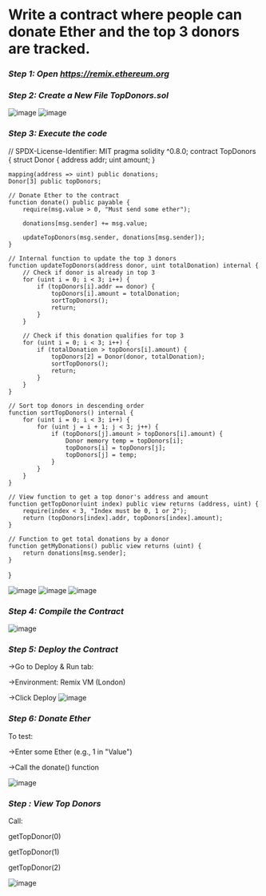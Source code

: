 # Write a contract where people can donate Ether and the top 3 donors are tracked.

 ### *Step 1: Open https://remix.ethereum.org*

 ### *Step 2: Create a New File TopDonors.sol*
 
 ![image](https://github.com/user-attachments/assets/d17b38ec-2e80-4201-8451-f280addbfa51)
 ![image](https://github.com/user-attachments/assets/5affe17e-44a3-4373-b4c4-bc23c671563b)

 ### *Step 3: Execute the code*

// SPDX-License-Identifier: MIT
pragma solidity ^0.8.0;
contract TopDonors {
    struct Donor {
        address addr;
        uint amount;
    }

    mapping(address => uint) public donations;
    Donor[3] public topDonors;

    // Donate Ether to the contract
    function donate() public payable {
        require(msg.value > 0, "Must send some ether");

        donations[msg.sender] += msg.value;

        updateTopDonors(msg.sender, donations[msg.sender]);
    }

    // Internal function to update the top 3 donors
    function updateTopDonors(address donor, uint totalDonation) internal {
        // Check if donor is already in top 3
        for (uint i = 0; i < 3; i++) {
            if (topDonors[i].addr == donor) {
                topDonors[i].amount = totalDonation;
                sortTopDonors();
                return;
            }
        }

        // Check if this donation qualifies for top 3
        for (uint i = 0; i < 3; i++) {
            if (totalDonation > topDonors[i].amount) {
                topDonors[2] = Donor(donor, totalDonation);
                sortTopDonors();
                return;
            }
        }
    }

    // Sort top donors in descending order
    function sortTopDonors() internal {
        for (uint i = 0; i < 3; i++) {
            for (uint j = i + 1; j < 3; j++) {
                if (topDonors[j].amount > topDonors[i].amount) {
                    Donor memory temp = topDonors[i];
                    topDonors[i] = topDonors[j];
                    topDonors[j] = temp;
                }
            }
        }
    }

    // View function to get a top donor's address and amount
    function getTopDonor(uint index) public view returns (address, uint) {
        require(index < 3, "Index must be 0, 1 or 2");
        return (topDonors[index].addr, topDonors[index].amount);
    }

    // Function to get total donations by a donor
    function getMyDonations() public view returns (uint) {
        return donations[msg.sender];
    }
}

![image](https://github.com/user-attachments/assets/9c4509ca-69c5-41a6-abfc-cb4d26a2cc2b)
![image](https://github.com/user-attachments/assets/b35676d0-b49e-4dec-bf42-8781a97c0dd5)
![image](https://github.com/user-attachments/assets/7e4c15b8-9250-4b32-9ef7-68da5406382f)

### *Step 4: Compile the Contract*

![image](https://github.com/user-attachments/assets/327fdc22-af59-43b2-9132-b651e4623ad0)


### *Step 5: Deploy the Contract*

->Go to Deploy & Run tab:

->Environment: Remix VM (London)

->Click Deploy
![image](https://github.com/user-attachments/assets/11cd8b9e-920b-48ef-a178-ae0dc61a5194)

### *Step 6: Donate Ether*

To test:

->Enter some Ether (e.g., 1 in "Value")

->Call the donate() function

![image](https://github.com/user-attachments/assets/c271a36e-9b6a-4d55-96f3-82b3b4bed398)

### *Step : View Top Donors*
Call:

getTopDonor(0)

getTopDonor(1)

getTopDonor(2)

![image](https://github.com/user-attachments/assets/42acf9e5-751b-4ca8-9e88-95696fc16cd3)








